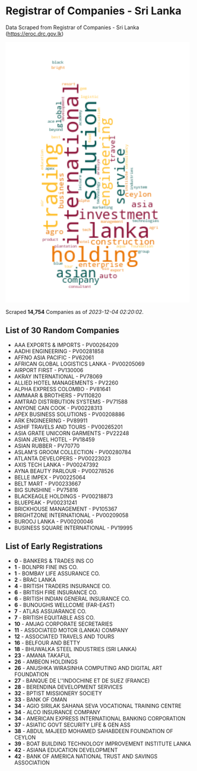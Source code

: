 # Registrar of Companies - Sri Lanka

Data Scraped from Registrar of Companies - Sri Lanka (https://eroc.drc.gov.lk)

![word-cloud](data/word_cloud.png)

Scraped **14,754** Companies as of *2023-12-04 02:20:02*.

## List of 30 Random Companies

* AAA EXPORTS & IMPORTS - PV00264209
* AADHI ENGINEERING - PV00281858
* AFFNO ASIA PACIFIC - PV62061
* AFRICAN GLOBAL LOGISTICS LANKA - PV00205069
* AIRPORT FIRST - PV130006
* AKRAY INTERNATIONAL - PV78069
* ALLIED HOTEL MANAGEMENTS - PV2260
* ALPHA EXPRESS COLOMBO - PV81641
* AMMAAR & BROTHERS - PV110820
* AMTRAD DISTRIBUTION SYSTEMS - PV71588
* ANYONE CAN COOK - PV00228313
* APEX BUSINESS SOLUTIONS - PV00208886
* ARK ENGINEERING - PV89911
* ASHIF TRAVELS AND TOURS - PV00265201
* ASIA GRATE UNICORN GARMENTS - PV22248
* ASIAN JEWEL  HOTEL - PV18459
* ASIAN RUBBER - PV70770
* ASLAM'S GROOM COLLECTION - PV00280784
* ATLANTA DEVELOPERS - PV00223023
* AXIS TECH LANKA - PV00247392
* AYNA BEAUTY PARLOUR - PV00278526
* BELLE IMPEX - PV00225064
* BELT MART - PV00233667
* BIG SUNSHINE - PV75816
* BLACKEAGLE HOLDINGS - PV00218873
* BLUEPEAK - PV00231241
* BRICKHOUSE MANAGEMENT - PV105367
* BRIGHTZONE INTERNATIONAL - PV00209058
* BUROOJ  LANKA - PV00200046
* BUSINESS SQUARE INTERNATIONAL - PV19995

## List of Early Registrations

* **0** - BANKERS & TRADES INS CO 
* **1** - BOLNPRI FINE INS CO. 
* **1** - BOMBAY LIFE ASSURANCE CO. 
* **2** - BRAC LANKA 
* **4** - BRITISH TRADERS INSURANCE CO. 
* **6** - BRITISH FIRE INSURANCE CO. 
* **6** - BRITISH INDIAN GENERAL INSURANCE CO. 
* **6** - BUNOUGHS WELLCOME (FAR-EAST) 
* **7** - ATLAS ASSUARANCE CO. 
* **7** - BRITISH EQUITABLE ASS CO. 
* **10** - AMJAG CORPORATE SECRETARIES 
* **11** - ASSOCIATED MOTOR (LANKA) COMPANY 
* **12** - ASSOCIATED TRAVELS AND TOURS 
* **16** - BELFOUR AND BETTY 
* **18** - BHUWALKA STEEL INDUSTRIES (SRI LANKA) 
* **23** - AMANA TAKAFUL 
* **26** - AMBEON HOLDINGS 
* **26** - ANUSHKA WIRASINHA COMPUTING AND DIGITAL ART FOUNDATION 
* **27** - BANQUE DE L''INDOCHINE ET DE SUEZ (FRANCE) 
* **28** - BERENDINA DEVELOPMENT SERVICES 
* **32** - BPTIST MISSIONERY SOCIETY 
* **33** - BANK OF OMAN 
* **34** - AGIO SIRILAK SAHANA SEVA VOCATIONAL TRAINING CENTRE 
* **34** - ALCO INSURANCE COMPANY 
* **34** - AMERICAN EXPRESS INTERNATIONAL BANKING CORPORATION 
* **37** - ASIATIC GOVT SECURITY LIFE & GEN ASS 
* **38** - ABDUL MAJEED MOHAMED SAHABDEEN FOUNDATION OF CEYLON 
* **39** - BOAT BUILDING TECHNOLOGY IMPROVEMENT INSTITUTE LANKA 
* **42** - ASIANA EDUCATION DEVELOPMENT 
* **42** - BANK OF AMERICA NATIONAL TRUST AND SAVINGS ASSOCIATION 